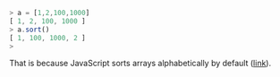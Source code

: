 ```javascript
> a = [1,2,100,1000]
[ 1, 2, 100, 1000 ]
> a.sort()
[ 1, 100, 1000, 2 ]
>
```

That is because JavaScript sorts arrays alphabetically by default ([link](//www.w3schools.com/jsref/jsref_sort.asp)).
